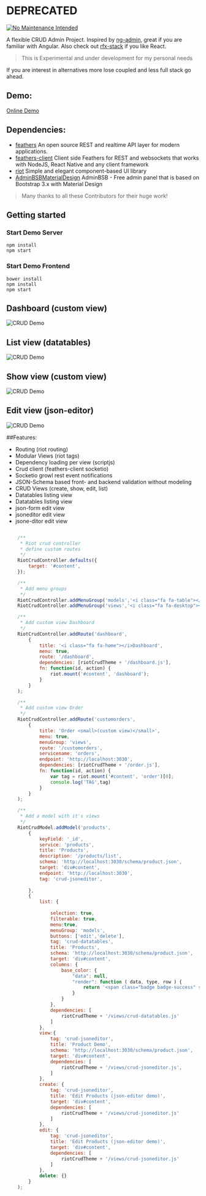 # DEPRECATED

[![No Maintenance Intended](http://unmaintained.tech/badge.svg)](http://unmaintained.tech/)

A flexible CRUD Admin Project.
Inspired by [ng-admin](https://github.com/marmelab/ng-admin), great if you are familiar with Angular.
Also check out [rfx-stack](https://github.com/foxhound87/rfx-stack) if you like React.

> This is Experimental and under development for my personal needs

If you are interest in alternatives more lose coupled and less full stack go ahead.

## Demo:
[Online Demo](http://crud.sajo-media.de)

## Dependencies:
* [feathers](https://github.com/feathersjs/feathers) An open source REST and realtime API layer for modern applications.
* [feathers-client](https://github.com/feathersjs/feathers-client) Client side Feathers for REST and websockets that works with NodeJS, React Native and any client framework
* [riot](https://github.com/riot/riot) Simple and elegant component-based UI library
* [AdminBSBMaterialDesign](https://github.com/gurayyarar/AdminBSBMaterialDesign) AdminBSB - Free admin panel that is based on Bootstrap 3.x with Material Design

> Many thanks to all these Contributors for their huge work!




## Getting started

### Start Demo Server
```
npm install
npm start
```

### Start Demo Frontend
```
bower install
npm install 
npm start
```
## Dashboard (custom view)
![CRUD Demo](https://github.com/sajov/riot-crud/blob/master/docs/crud1.png "Dashboard")
## List view (datatables)
![CRUD Demo](https://github.com/sajov/riot-crud/blob/master/docs/crud2.png "List view Datatables")
## Show view (custom view)
![CRUD Demo](https://github.com/sajov/riot-crud/blob/master/docs/crud3.png "Show view")
## Edit view (json-editor)
![CRUD Demo](https://github.com/sajov/riot-crud/blob/master/docs/crud4.png "Edit view JSON-Editor")

##Features:
* Routing (riot routing)
* Modular Views (riot tags)
* Dependency loading per view (scriptjs)
* Crud client (feathers-client socketio)
* Socketio growl rest event notifications
* JSON-Schema based front- and backend validation without modeling
* CRUD Views (create, show, edit, list)
* Datatables listing view
* Datatables listing view
* json-form edit view
* jsoneditor edit view
* jsone-ditor edit view

```javascript

    /**
     * Riot crud controller
     * define custom routes
     */
    RiotCrudController.defaults({
        target: '#content',
    });

    /**
     * Add menu groups
     */
    RiotCrudController.addMenuGroup('models','<i class="fa fa-table"></i>Models<span class="fa fa-chevron-down"></span>');
    RiotCrudController.addMenuGroup('views','<i class="fa fa-desktop"></i>Views<span class="fa fa-chevron-down"></span>');

    /**
     * Add custom view Dashboard
     */
    RiotCrudController.addRoute('dashboard',
        {
            title: '<i class="fa fa-home"></i>Dashboard',
            menu: true,
            route: '/dashboard',
            dependencies: [riotCrudTheme + '/dashboard.js'],
            fn: function(id, action) {
                riot.mount('#content', 'dashboard');
            }
        }
    );

    /**
     * Add custom view Order
     */
    RiotCrudController.addRoute('customorders',
        {
            title: 'Order <small>(custom view)</small>',
            menu: true,
            menuGroup: 'views',
            route: '/customorders',
            servicename: 'orders',
            endpoint: 'http://localhost:3030',
            dependencies: [riotCrudTheme + '/order.js'],
            fn: function(id, action) {
                var tag = riot.mount('#content', 'order')[0];
                console.log('TAG',tag)
            }
        }
    );

    /**
     * Add a model with it's views
     */
    RiotCrudModel.addModel('products',
        {
            keyField: '_id',
            service: 'products',
            title: 'Products',
            description: '/products/list',
            schema: 'http://localhost:3030/schema/product.json', 
            target: 'div#content',
            endpoint: 'http://localhost:3030', 
            tag: 'crud-jsoneditor',
            
        },
        { 
            list: {
               
                selection: true,
                filterable: true,
                menu:true,
                menuGroup: 'models',
                buttons: ['edit','delete'],
                tag: 'crud-datatables',
                title: 'Products',
                schema: 'http://localhost:3030/schema/product.json', 
                target: 'div#content',
                columns: {
                    base_color: {
                        "data": null,
                        "render": function ( data, type, row ) {
                            return '<span class="badge badge-success" style="background-color:' + data.base_color + '">' + data.base_color + '</span>';
                        }
                    }
                },
                dependencies: [
                    riotCrudTheme + '/views/crud-datatables.js'
                ]
            },
            view:{
                tag: 'crud-jsoneditor',
                title: 'Product Demo',
                schema: 'http://localhost:3030/schema/product.json', 
                target: 'div#content',
                dependencies: [
                    riotCrudTheme + '/views/crud-jsoneditor.js',
                ]
            },
            create: {
                tag: 'crud-jsoneditor',
                title: 'Edit Products (json-editor demo)',
                target: 'div#content',
                dependencies: [
                    riotCrudTheme + '/views/crud-jsoneditor.js'
                ]
            },
            edit: {
                tag: 'crud-jsoneditor',
                title: 'Edit Products (json-editor demo)',
                target: 'div#content',
                dependencies: [
                    riotCrudTheme + '/views/crud-jsoneditor.js'
                ]
            },
            delete: {}
        }
    );
```
